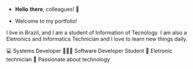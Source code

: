 * 𝐇𝐞𝐥𝐥𝐨 𝐭𝐡𝐞𝐫𝐞, colleagues! 👋 


* Welcome to my portfolio! 

I live in Brazil, and I am a student of Information of Tecnology. I am also a Eletronics and Informatics Technician and I love to learn new things daily.

💻 Systems Developer
👨🏽‍💻 Software Developer Student
🤖 Eletronic technician
💖 Passionate about technology
